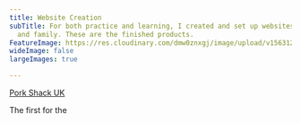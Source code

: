```yaml
---
title: Website Creation
subTitle: For both practice and learning, I created and set up websites for friends
  and family. These are the finished products.
FeatureImage: https://res.cloudinary.com/dmw0znxgj/image/upload/v1563126547/Websites.png
wideImage: false
largeImages: true

---
```

[Pork Shack UK](https://www.theporkshack.co.uk)

The first for the